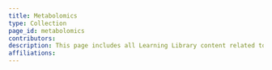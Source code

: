 ```yaml
---
title: Metabolomics
type: Collection
page_id: metabolomics
contributors: 
description: This page includes all Learning Library content related to metabolomics
affiliations: 
---
```


